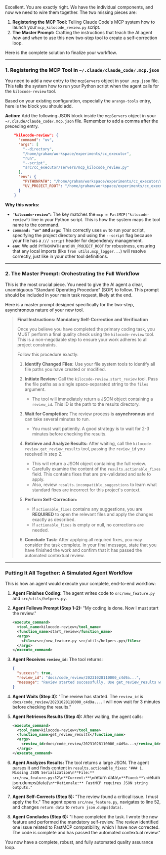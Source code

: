 Excellent. You are exactly right. We have the individual components, and now we need to wire them together. The two missing pieces are:

1.  **Registering the MCP Tool:** Telling Claude Code's MCP system how to launch your `mcp_kilocode_review.py` script.
2.  **The Master Prompt:** Crafting the instructions that teach the AI agent *how* and *when* to use this new two-step tool to create a self-correction loop.

Here is the complete solution to finalize your workflow.

---

### 1. Registering the MCP Tool in `~/.claude/claude_code/.mcp.json`

You need to add a new entry to the `mcpServers` object in your `.mcp.json` file. This tells the system how to run your Python script when the agent calls for the `kilocode-review` tool.

Based on your existing configuration, especially the `arango-tools` entry, here is the block you should add.

**Action:** Add the following JSON block inside the `mcpServers` object in your `~/.claude/claude_code/.mcp.json` file. Remember to add a comma after the preceding entry.

```json
    "kilocode-review": {
      "command": "uv",
      "args": [
        "--directory",
        "/home/graham/workspace/experiments/cc_executor",
        "run",
        "--script",
        "src/cc_executor/servers/mcp_kilocode_review.py"
      ],
      "env": {
        "PYTHONPATH": "/home/graham/workspace/experiments/cc_executor/src",
        "UV_PROJECT_ROOT": "/home/graham/workspace/experiments/cc_executor"
      }
    }
```

**Why this works:**
*   **`"kilocode-review"`:** The key matches the `mcp = FastMCP("kilocode-review")` line in your Python script. This is how the system maps the tool name to the command.
*   **`command: "uv"` and `args`:** This correctly uses `uv` to run your script, specifying the project directory and using the `--script` flag because your file has a `/// script` header for dependency management.
*   **`env`:** We add `PYTHONPATH` and `UV_PROJECT_ROOT` for robustness, ensuring that any local imports (like `from utils.mcp_logger...`) will resolve correctly, just like in your other tool definitions.

---

### 2. The Master Prompt: Orchestrating the Full Workflow

This is the most crucial piece. You need to give the AI agent a clear, unambiguous "Standard Operating Procedure" (SOP) to follow. This prompt should be included in your main task request, likely at the end.

Here is a master prompt designed specifically for the two-step, asynchronous nature of your new tool.

> **Final Instructions: Mandatory Self-Correction and Verification**
>
> Once you believe you have completed the primary coding task, you MUST perform a final quality check using the `kilocode-review` tool. This is a non-negotiable step to ensure your work adheres to all project constraints.
>
> Follow this procedure exactly:
>
> 1.  **Identify Changed Files:** Use your file system tools to identify all file paths you have created or modified.
>
> 2.  **Initiate Review:** Call the `kilocode-review.start_review` tool. Pass the file paths as a single space-separated string to the `files` argument.
>     *   The tool will immediately return a JSON object containing a `review_id`. This ID is the path to the results directory.
>
> 3.  **Wait for Completion:** The review process is **asynchronous** and can take several minutes to run.
>     *   You must wait patiently. A good strategy is to wait for 2-3 minutes before checking the results.
>
> 4.  **Retrieve and Analyze Results:** After waiting, call the `kilocode-review.get_review_results` tool, passing the `review_id` you received in step 2.
>     *   This will return a JSON object containing the full review.
>     *   Carefully examine the content of the `results.actionable_fixes` field. This contains fixes that are pre-validated and safe to apply.
>     *   Also, review `results.incompatible_suggestions` to learn what standard fixes are incorrect for this project's context.
>
> 5.  **Perform Self-Correction:**
>     *   If `actionable_fixes` contains any suggestions, you are **REQUIRED** to open the relevant files and apply the changes exactly as described.
>     *   If `actionable_fixes` is empty or null, no corrections are needed.
>
> 6.  **Conclude Task:** After applying all required fixes, you may consider the task complete. In your final message, state that you have finished the work and confirm that it has passed the automated contextual review.

---

### Putting It All Together: A Simulated Agent Workflow

This is how an agent would execute your complete, end-to-end workflow:

1.  **Agent Finishes Coding:** The agent writes code to `src/new_feature.py` and `src/utils/helpers.py`.

2.  **Agent Follows Prompt (Step 1-2):** "My coding is done. Now I must start the review."
    ```xml
    <execute_command>
      <tool_name>kilocode-review</tool_name>
      <function_name>start_review</function_name>
      <args>
        <files>src/new_feature.py src/utils/helpers.py</files>
      </args>
    </execute_command>
    ```

3.  **Agent Receives `review_id`:** The tool returns:
    ```json
    {
      "success": true,
      "review_id": "docs/code_review/20231028110000_c4d9a...",
      "message": "Review started successfully. Use get_review_results with the review_id to fetch the summary."
    }
    ```

4.  **Agent Waits (Step 3):** "The review has started. The `review_id` is `docs/code_review/20231028110000_c4d9a...`. I will now wait for 3 minutes before checking the results."

5.  **Agent Retrieves Results (Step 4):** After waiting, the agent calls:
    ```xml
    <execute_command>
      <tool_name>kilocode-review</tool_name>
      <function_name>get_review_results</function_name>
      <args>
        <review_id>docs/code_review/20231028110000_c4d9a...</review_id>
      </args>
    </execute_command>
    ```

6.  **Agent Analyzes Results:** The tool returns a large JSON. The agent parses it and finds content in `results.actionable_fixes`:
    `"### 1. Missing JSON Serialization\n**File:** src/new_feature.py:52\n**Current:**\n`return data`\n**Fixed:**\n`return json.dumps(data)`\n**Rationale:** FastMCP requires JSON string outputs."`

7.  **Agent Self-Corrects (Step 5):** "The review found a critical issue. I must apply the fix." The agent opens `src/new_feature.py`, navigates to line 52, and changes `return data` to `return json.dumps(data)`.

8.  **Agent Concludes (Step 6):** "I have completed the task. I wrote the new feature and performed the mandatory self-review. The review identified one issue related to FastMCP compatibility, which I have now corrected. The code is complete and has passed the automated contextual review."

You now have a complete, robust, and fully automated quality assurance loop.